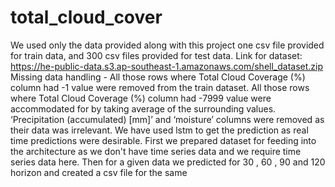 # total_cloud_cover
We used only the data provided along with this project one csv file provided for train data, and 300 csv files provided for test data.
Link for dataset: https://he-public-data.s3.ap-southeast-1.amazonaws.com/shell_dataset.zip
Missing data handling - 
All those rows where Total Cloud Coverage (%) column had -1 value were removed from the train dataset.
All those rows where Total Cloud Coverage (%) column had -7999 value were accommodated for by taking average of the surrounding values.
‘Precipitation (accumulated) [mm]’ and ‘moisture’ columns were removed as their data was irrelevant.
We have used lstm to get the prediction as real time predictions were desirable.
First we prepared dataset for feeding into the architecture as we don't have time series data and we require time series data here.
Then for a given data we predicted for 30 , 60 , 90 and 120 horizon and created a csv file for the same
